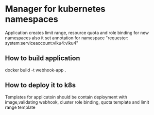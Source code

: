# Manager for kubernetes namespaces
Application creates limit range, resource quota and role binding for new namespaces also it set annotation for namespace "requester: system:serviceaccount:vlku4:vlku4"
## How to build application
docker build -t webhook-app .
## How to deploy it to k8s
Templates for applicatoin should be contain deployment with image,validating webhook, cluster role binding, quota template and limit range template
